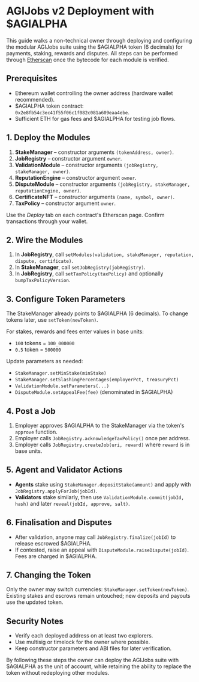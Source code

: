 # AGIJobs v2 Deployment with $AGIALPHA

This guide walks a non-technical owner through deploying and configuring the modular AGIJobs suite using the $AGIALPHA token (6 decimals) for payments, staking, rewards and disputes. All steps can be performed through [Etherscan](https://etherscan.io) once the bytecode for each module is verified.

## Prerequisites
- Ethereum wallet controlling the owner address (hardware wallet recommended).
- $AGIALPHA token contract: `0x2e8fb54c3ec41f55f06c1f082c081a609eaa4ebe`.
- Sufficient ETH for gas fees and $AGIALPHA for testing job flows.

## 1. Deploy the Modules
1. **StakeManager** – constructor arguments `(tokenAddress, owner)`.
2. **JobRegistry** – constructor argument `owner`.
3. **ValidationModule** – constructor arguments `(jobRegistry, stakeManager, owner)`.
4. **ReputationEngine** – constructor argument `owner`.
5. **DisputeModule** – constructor arguments `(jobRegistry, stakeManager, reputationEngine, owner)`.
6. **CertificateNFT** – constructor arguments `(name, symbol, owner)`.
7. **TaxPolicy** – constructor argument `owner`.

Use the *Deploy* tab on each contract's Etherscan page. Confirm transactions through your wallet.

## 2. Wire the Modules
1. In **JobRegistry**, call `setModules(validation, stakeManager, reputation, dispute, certificate)`.
2. In **StakeManager**, call `setJobRegistry(jobRegistry)`.
3. In **JobRegistry**, call `setTaxPolicy(taxPolicy)` and optionally `bumpTaxPolicyVersion`.

## 3. Configure Token Parameters
The StakeManager already points to $AGIALPHA (6 decimals). To change tokens later, use `setToken(newToken)`.

For stakes, rewards and fees enter values in base units:
- `100` tokens = `100_000000`
- `0.5` token = `500000`

Update parameters as needed:
- `StakeManager.setMinStake(minStake)`
- `StakeManager.setSlashingPercentages(employerPct, treasuryPct)`
- `ValidationModule.setParameters(...)`
- `DisputeModule.setAppealFee(fee)` (denominated in $AGIALPHA)

## 4. Post a Job
1. Employer approves $AGIALPHA to the StakeManager via the token's `approve` function.
2. Employer calls `JobRegistry.acknowledgeTaxPolicy()` once per address.
3. Employer calls `JobRegistry.createJob(uri, reward)` where `reward` is in base units.

## 5. Agent and Validator Actions
- **Agents** stake using `StakeManager.depositStake(amount)` and apply with `JobRegistry.applyForJob(jobId)`.
- **Validators** stake similarly, then use `ValidationModule.commit(jobId, hash)` and later `reveal(jobId, approve, salt)`.

## 6. Finalisation and Disputes
- After validation, anyone may call `JobRegistry.finalize(jobId)` to release escrowed $AGIALPHA.
- If contested, raise an appeal with `DisputeModule.raiseDispute(jobId)`. Fees are charged in $AGIALPHA.

## 7. Changing the Token
Only the owner may switch currencies: `StakeManager.setToken(newToken)`. Existing stakes and escrows remain untouched; new deposits and payouts use the updated token.

## Security Notes
- Verify each deployed address on at least two explorers.
- Use multisig or timelock for the owner where possible.
- Keep constructor parameters and ABI files for later verification.

By following these steps the owner can deploy the AGIJobs suite with $AGIALPHA as the unit of account, while retaining the ability to replace the token without redeploying other modules.
